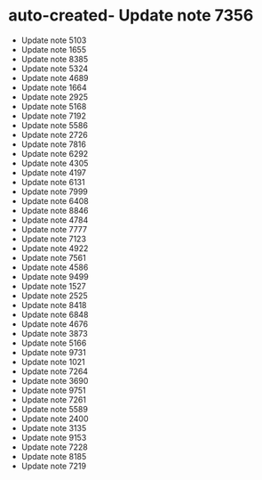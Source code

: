 # auto-created- Update note 7356
- Update note 5103
- Update note 1655
- Update note 8385
- Update note 5324
- Update note 4689
- Update note 1664
- Update note 2925
- Update note 5168
- Update note 7192
- Update note 5586
- Update note 2726
- Update note 7816
- Update note 6292
- Update note 4305
- Update note 4197
- Update note 6131
- Update note 7999
- Update note 6408
- Update note 8846
- Update note 4784
- Update note 7777
- Update note 7123
- Update note 4922
- Update note 7561
- Update note 4586
- Update note 9499
- Update note 1527
- Update note 2525
- Update note 8418
- Update note 6848
- Update note 4676
- Update note 3873
- Update note 5166
- Update note 9731
- Update note 1021
- Update note 7264
- Update note 3690
- Update note 9751
- Update note 7261
- Update note 5589
- Update note 2400
- Update note 3135
- Update note 9153
- Update note 7228
- Update note 8185
- Update note 7219
